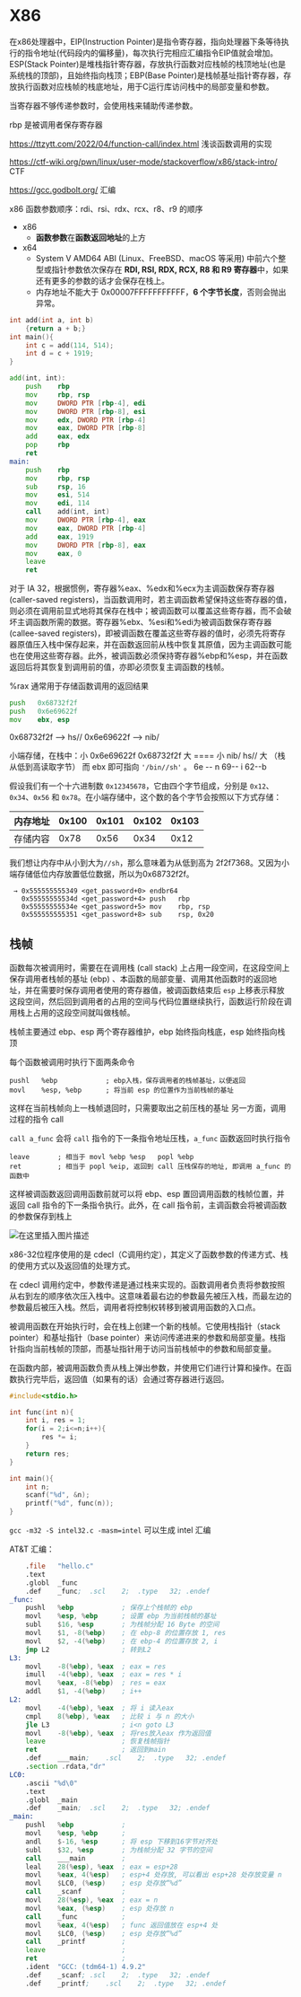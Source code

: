# X86

在x86处理器中，EIP(Instruction Pointer)是指令寄存器，指向处理器下条等待执行的指令地址(代码段内的偏移量)，每次执行完相应汇编指令EIP值就会增加。ESP(Stack Pointer)是堆栈指针寄存器，存放执行函数对应栈帧的栈顶地址(也是系统栈的顶部)，且始终指向栈顶；EBP(Base Pointer)是栈帧基址指针寄存器，存放执行函数对应栈帧的栈底地址，用于C运行库访问栈中的局部变量和参数。

当寄存器不够传递参数时，会使用栈来辅助传递参数。

rbp 是被调用者保存寄存器

https://ttzytt.com/2022/04/function-call/index.html  浅谈函数调用的实现

https://ctf-wiki.org/pwn/linux/user-mode/stackoverflow/x86/stack-intro/ CTF

https://gcc.godbolt.org/  汇编	

x86 函数参数顺序：rdi、rsi、rdx、rcx、r8、r9 的顺序

- x86
  - **函数参数**在**函数返回地址**的上方
- x64
  - System V AMD64 ABI (Linux、FreeBSD、macOS 等采用) 中前六个整型或指针参数依次保存在 **RDI, RSI, RDX, RCX, R8 和 R9 寄存器**中，如果还有更多的参数的话才会保存在栈上。
  - 内存地址不能大于 0x00007FFFFFFFFFFF，**6 个字节长度**，否则会抛出异常。

```c
int add(int a, int b)
    {return a + b;}
int main(){
    int c = add(114, 514);
    int d = c + 1919;
}
```

```asm
add(int, int):
    push    rbp
    mov     rbp, rsp
    mov     DWORD PTR [rbp-4], edi
    mov     DWORD PTR [rbp-8], esi
    mov     edx, DWORD PTR [rbp-4]
    mov     eax, DWORD PTR [rbp-8]
    add     eax, edx
    pop     rbp
    ret
main:
    push    rbp
    mov     rbp, rsp
    sub     rsp, 16
    mov     esi, 514
    mov     edi, 114
    call    add(int, int)
    mov     DWORD PTR [rbp-4], eax
    mov     eax, DWORD PTR [rbp-4]
    add     eax, 1919
    mov     DWORD PTR [rbp-8], eax
    mov     eax, 0
    leave
    ret
```

对于 IA 32，根据惯例，寄存器%eax、%edx和%ecx为主调函数保存寄存器(caller-saved registers)，当函数调用时，若主调函数希望保持这些寄存器的值，则必须在调用前显式地将其保存在栈中；被调函数可以覆盖这些寄存器，而不会破坏主调函数所需的数据。寄存器%ebx、%esi和%edi为被调函数保存寄存器(callee-saved registers)，即被调函数在覆盖这些寄存器的值时，必须先将寄存器原值压入栈中保存起来，并在函数返回前从栈中恢复其原值，因为主调函数可能也在使用这些寄存器。此外，被调函数必须保持寄存器%ebp和%esp，并在函数返回后将其恢复到调用前的值，亦即必须恢复主调函数的栈帧。

%rax 通常用于存储函数调用的返回结果	

```asm
push   0x68732f2f     
push   0x6e69622f     
mov    ebx, esp    
```

0x68732f2f --> hs//
0x6e69622f --> nib/

小端存储，在栈中：小 0x6e69622f 	0x68732f2f 大        ====       小 nib/ hs// 大 （栈从低到高读取字节）
而 ebx 即可指向 `'/bin//sh'` 。 6e -- n 69-- i 62--b

假设我们有一个十六进制数 `0x12345678`，它由四个字节组成，分别是 `0x12`、`0x34`、`0x56` 和 `0x78`。在小端存储中，这个数的各个字节会按照以下方式存储：

| 内存地址 | 0x100 | 0x101 | 0x102 | 0x103 |
| :------- | :---- | :---- | :---- | :---- |
| 存储内容 | 0x78  | 0x56  | 0x34  | 0x12  |

我们想让内存中从小到大为`//sh`，那么意味着为从低到高为 2f2f7368。又因为小端存储低位内存放置低位数据，所以为0x68732f2f。



```
 → 0x555555555349 <get_password+0> endbr64 
   0x55555555534d <get_password+4> push   rbp
   0x55555555534e <get_password+5> mov    rbp, rsp
   0x555555555351 <get_password+8> sub    rsp, 0x20
```

## 栈帧

函数每次被调用时，需要在在调用栈 (call stack) 上占用一段空间，在这段空间上保存调用者栈帧的基址 (ebp) 、本函数的局部变量、调用其他函数时的返回地址，并在需要时保存调用者使用的寄存器值，被调函数结束后 `esp` 上移表示释放这段空间，然后回到调用者的占用的空间与代码位置继续执行，函数运行阶段在调用栈上占用的这段空间就叫做栈帧。

栈帧主要通过 ebp、esp 两个寄存器维护，ebp 始终指向栈底，esp 始终指向栈顶

每个函数被调用时执行下面两条命令

```assembly
pushl	%ebp			; ebp入栈，保存调用者的栈帧基址，以便返回
movl	%esp, %ebp		; 将当前 esp 的位置作为当前栈帧的基址
```

这样在当前栈帧向上一栈帧退回时，只需要取出之前压栈的基址
另一方面，调用过程的指令 call

`call a_func` 会将 `call` 指令的下一条指令地址压栈，`a_func` 函数返回时执行指令

```assembly
leave		; 相当于 movl %ebp %esp   popl %ebp
ret			; 相当于 popl %eip, 返回到 call 压栈保存的地址, 即调用 a_func 的函数中
```

这样被调函数返回调用函数前就可以将 ebp、esp 置回调用函数的栈帧位置，并返回 call 指令的下一条指令执行。此外，在 call 指令前，主调函数会将被调函数的参数保存到栈上

![在这里插入图片描述](static/20191213111213703.png)

x86-32位程序使用的是 cdecl（C调用约定），其定义了函数参数的传递方式、栈的使用方式以及返回值的处理方式。

在 cdecl 调用约定中，参数传递是通过栈来实现的。函数调用者负责将参数按照从右到左的顺序依次压入栈中。这意味着最右边的参数最先被压入栈，而最左边的参数最后被压入栈。然后，调用者将控制权转移到被调用函数的入口点。

被调用函数在开始执行时，会在栈上创建一个新的栈帧。它使用栈指针（stack pointer）和基址指针（base pointer）来访问传递进来的参数和局部变量。栈指针指向当前栈帧的顶部，而基址指针用于访问当前栈帧中的参数和局部变量。

在函数内部，被调用函数负责从栈上弹出参数，并使用它们进行计算和操作。在函数执行完毕后，返回值（如果有的话）会通过寄存器进行返回。

```c
#include<stdio.h>

int func(int n){
	int i, res = 1;
	for(i = 2;i<=n;i++){
		res *= i;
	}
	return res;
}

int main(){
	int n;
	scanf("%d", &n);
	printf("%d", func(n));
}
```

`gcc -m32 -S intel32.c -masm=intel` 可以生成 intel 汇编

AT&T 汇编：

```asm
	.file	"hello.c"
	.text
	.globl	_func
	.def	_func;	.scl	2;	.type	32;	.endef
_func:
	pushl	%ebp			; 保存上个栈帧的 ebp
	movl	%esp, %ebp		; 设置 ebp 为当前栈帧的基址
	subl	$16, %esp		; 为栈帧分配 16 Byte 的空间
	movl	$1, -8(%ebp)	; 在 ebp-8 的位置存放 1, res
	movl	$2, -4(%ebp)	; 在 ebp-4 的位置存放 2, i
	jmp	L2					; 转到L2
L3:
	movl	-8(%ebp), %eax	; eax = res
	imull	-4(%ebp), %eax	; eax = res * i
	movl	%eax, -8(%ebp)	; res = eax
	addl	$1, -4(%ebp)	; i++
L2:
	movl	-4(%ebp), %eax	; 将 i 读入eax
	cmpl	8(%ebp), %eax	; 比较 i 与 n 的大小
	jle	L3					; i<n goto L3
	movl	-8(%ebp), %eax	; 将res放入eax 作为返回值
	leave					; 恢复栈帧指针
	ret						; 返回到main
	.def	___main;	.scl	2;	.type	32;	.endef
	.section .rdata,"dr"
LC0:
	.ascii "%d\0"
	.text
	.globl	_main
	.def	_main;	.scl	2;	.type	32;	.endef
_main:
	pushl	%ebp			;
	movl	%esp, %ebp		;
	andl	$-16, %esp		; 将 esp 下移到16字节对齐处
	subl	$32, %esp		; 为栈帧分配 32 字节的空间
	call	___main			;
	leal	28(%esp), %eax	; eax = esp+28
	movl	%eax, 4(%esp)	; esp+4 处存放, 可以看出 esp+28 处存放变量 n
	movl	$LC0, (%esp)	; esp 处存放“%d”
	call	_scanf			;
	movl	28(%esp), %eax	; eax = n
	movl	%eax, (%esp)	; esp 处存放 n
	call	_func			;
	movl	%eax, 4(%esp)	; func 返回值放在 esp+4 处
	movl	$LC0, (%esp)	; esp 处存放“%d”
	call	_printf			;
	leave					;
	ret						;
	.ident	"GCC: (tdm64-1) 4.9.2"
	.def	_scanf;	.scl	2;	.type	32;	.endef
	.def	_printf;	.scl	2;	.type	32;	.endef
```

